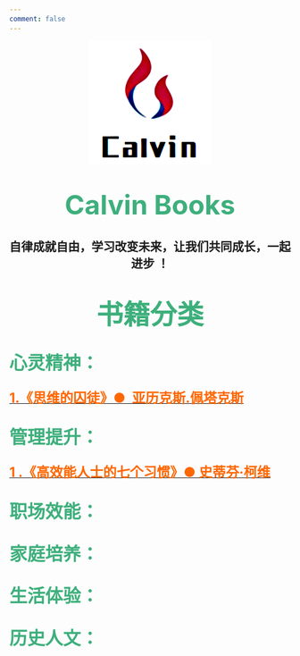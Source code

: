 ```yaml
---
comment: false 
---
```


<center>
  <p>
    <img src="../../docs/.vuepress/public/logo/small.png" style="zoom:100%;"/>
  </p>  
  <h1>
    <font size=20px color=#3eaf7c>Calvin Books</font>
  </h1>
  <h2> 自律成就自由，学习改变未来，让我们共同成长，一起进步 ！</h2>
</center>



# <center><font size=15px color=#3eaf7c>书籍分类</font></center>

## <font size=6px color=#3eaf7c>心灵精神：</font>

### <a href="../books/soul/1-思维的囚徒"><font size=5px color=#ff6702 ><b> 1.《思维的囚徒》●  亚历克斯.佩塔克斯</b></font></a>

## <font size=6px color=#3eaf7c><b>管理提升：</b></font>

### <a href="../books/manager/1-高效能人士的七个习惯"><font size=5px color=#ff6702 ><b>1 .《高效能人士的七个习惯》● 史蒂芬·柯维 </b></font></a>

## <font size=6px color=#3eaf7c><b>职场效能：</b></font>

## <font size=6px color=#3eaf7c><b>家庭培养：</b></font>

## <font size=6px color=#3eaf7c><b>生活体验：</b></font>

## <font size=6px color=#3eaf7c><b>历史人文：</b></font>


